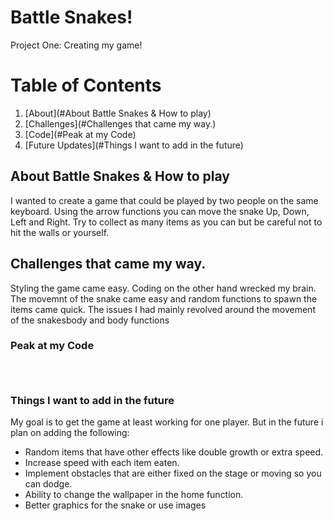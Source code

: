 # Battle Snakes!
Project One: Creating my game!

# Table of Contents

1. [About](#About Battle Snakes & How to play)
2. [Challenges](#Challenges that came my way.)
3. [Code](#Peak at my Code)
4. [Future Updates](#Things I want to add in the future)

## About Battle Snakes & How to play

I wanted to create a game that could be played by two people on the same keyboard. Using the arrow functions you can move the snake Up, Down, Left and Right. Try to collect as many items as you can but be careful not to hit the walls or yourself. 


## Challenges that came my way.

Styling the game came easy. Coding on the other hand wrecked my brain. The movemnt of the snake came easy and random functions to spawn the items came quick. The issues I had mainly revolved around the movement of the snakesbody and body functions

### Peak at my Code

```html

```

```css

```

```javascript

```

### Things I want to add in the future

My goal is to get the game at least working for one player. But in the future i plan on adding the following:

- Random items that have other effects like double growth or extra speed.
- Increase speed with each item eaten.
- Implement obstacles that are either fixed on the stage or moving so you can dodge.
- Ability to change the wallpaper in the home function.
- Better graphics for the snake or use images 
